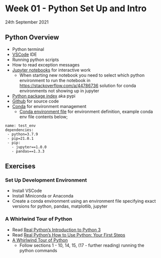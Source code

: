 # Week 01 - Python Set Up and Intro

24th September 2021

## Python Overview
- Python terminal
- [VSCode](https://code.visualstudio.com/) IDE
- Running python scripts
- How to read exception messages
- [Jupyter notebooks](https://jupyter.org/) for interactive work
  - When starting new notebook you need to select which python environment to run the notebook in https://stackoverflow.com/a/44786736 solution for conda environments not showing up in jupyter 
- [Python package index](https://pypi.org/) aka pypi
- [Github](https://github.com/) for source code
- [Conda](https://docs.conda.io/en/latest/) for environment management
  - [Conda environment file](https://conda.io/projects/conda/en/latest/user-guide/tasks/manage-environments.html#creating-an-environment-from-an-environment-yml-file) for environment definition, example conda env file contents below;

```
name: test_env
dependencies:
 - python=3.7.9
 - pip=21.0.1
 - pip:
   - jupyter==1.0.0
   - pandas==1.3.3
```

## Exercises

### Set Up Development Environment

- Install VSCode
- Install Miniconda or Anaconda
- Create a conda environment using an environment file specifying exact versions for python, pandas, matplotlib, jupyter

### A Whirlwind Tour of Python

- Read [Real Python’s Introduction to Python 3](https://realpython.com/python-introduction/ )
- Read [Real Python’s How to Use Python: Your First Steps](https://realpython.com/python-first-steps/)
- [A Whirlwind Tour of Python](https://jakevdp.github.io/WhirlwindTourOfPython/)
  - Follow sections 1 - 10, 14, 15, (17 - further reading) running the python commands

